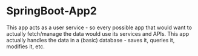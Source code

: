 # SpringBoot-App2

This app acts as a user service - so every possible app that would want to actually fetch/manage the data would use its services and APIs.
This app actually handles the data in a (basic) database - saves it, queries it, modifies it, etc.
